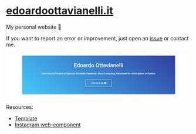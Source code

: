 # [edoardoottavianelli.it](https://www.edoardoottavianelli.it)

My personal website 💙

If you want to report an error or improvement, just open an [issue](https://github.com/edoardottt/edoardoottavianelli.it/issues) or contact me.

![wallpaper](https://github.com/edoardottt/edoardoottavianelli.it/blob/master/images/wallpaper.png)

Resources:

   - [Template](https://mdbootstrap.com)
   - [Instagram web-component](https://github.com/ptkdev-components/webcomponent-instagram-widget)
